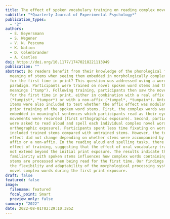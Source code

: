 ```yaml
---
title: The effect of spoken vocabulary training on reading complex novel words
subtitle: "*Quarterly Journal of Experimental Psychology*"
publication_types:
  - "2"
authors:
  - E. Beyersmann
  - S. Wegener
  - V. N. Pescuma
  - K. Nation
  - D. Colenbrander
  - A. Castles
doi: https://doi.org/10.1177/17470218221113949
publication: ""
abstract: Do readers benefit from their knowledge of the phonological form and
  meaning of stems when seeing them embedded in morphologically complex words
  for the first time in print? This question was addressed using a word learning
  paradigm. Participants were trained on novel spoken word stems and their
  meanings ("tump"). Following training, participants then saw the novel stems
  for the first time in print, either in combination with a real affix
  (*tumpist*, *tumpor*) or with a non-affix (*tumpel*, *tumpain*). Untrained
  items were also included to test whether the affix effect was modulated by the
  prior training of the spoken word stems. First, the complex words were
  embedded in meaningful sentences which participants read as their eye
  movements were recorded (first orthographic exposure). Second, participants
  were asked to read aloud and spell each individual complex novel word (second
  orthographic exposure). Participants spent less time fixating on words that
  included trained stems compared with untrained stems. However, the training
  effect did not change depending on whether stems were accompanied by a real
  affix or a non-affix. In the reading aloud and spelling tasks, there was no
  effect of training, suggesting that the effect of oral vocabulary training did
  not extend beyond the initial print exposure. The results indicate that
  familiarity with spoken stems influences how complex words containing those
  stems are processed when being read for the first time. Our findings highlight
  the flexibility and adaptability of the morphological processing system to
  novel complex words during the first print exposure.
draft: false
featured: false
image:
  filename: featured
  focal_point: Smart
  preview_only: false
summary: "2022"
date: 2022-08-01T02:29:10.385Z
---
```

